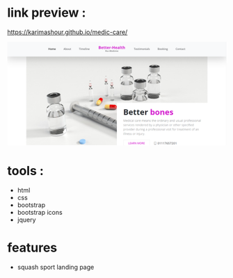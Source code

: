 # link preview :

https://karimashour.github.io/medic-care/

<img src="image.png"/>

# tools :
- html
- css
- bootstrap
- bootstrap icons
- jquery


# features
- squash sport landing page 
